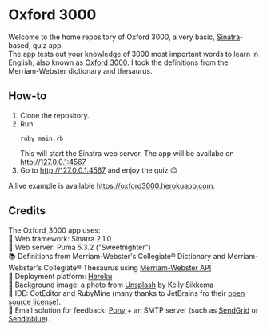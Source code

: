 # Oxford 3000 

Welcome to the home repository of Oxford 3000, a very basic, [Sinatra](http://sinatrarb.com)-based, quiz app.  
The app tests out your knowledge of 3000 most important words to learn in English, also known as [Oxford 3000](https://www.oxfordlearnersdictionaries.com/about/oxford3000). I took the definitions from the Merriam-Webster dictionary and thesaurus.

## How-to

1. Clone the repository.
2. Run:
    ```
    ruby main.rb
    ```
    This will start the Sinatra web server. The app will be availabe on http://127.0.0.1:4567
3. Go to http://127.0.0.1:4567 and enjoy the quiz :blush:

A live example is available https://oxford3000.herokuapp.com.


## Credits
The Oxford_3000 app uses:  
 :microphone: Web framework: Sinatra 2.1.0  
 :tiger2: Web server: Puma 5.3.2 ("Sweetnighter")  
 :books: Definitions from Merriam-Webster's Collegiate® Dictionary and Merriam-Webster's Collegiate® Thesaurus using [Merriam-Webster API](https://dictionaryapi.com/products/index)  
 :rocket: Deployment platform: [Heroku](http://heroku.com)  
 :art: Background image: a photo from [Unsplash](https://unsplash.com/photos/tk9RQCq5eQo) by Kelly Sikkema  
:gem: IDE: CotEditor and RubyMine (many thanks to JetBrains fro their [open source license](https://www.jetbrains.com/community/opensource/#support)).  
:incoming_envelope: Email solution for feedback: [Pony](https://github.com/benprew/pony) + an SMTP server (such as [SendGrid](https://sendgrid.com) or [Sendinblue](https://www.sendinblue.com)).
